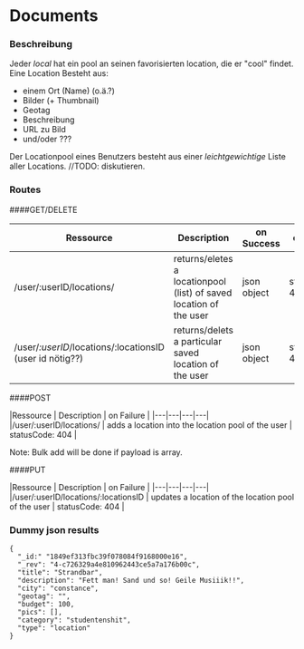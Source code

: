 # Documents

### Beschreibung
Jeder _local_ hat ein pool an seinen favorisierten location, die er "cool" findet. Eine Location Besteht aus:
 - einem Ort (Name) (o.ä.?)
 - Bilder (+ Thumbnail)
 - Geotag
 - Beschreibung 
 - URL zu Bild
 - und/oder ???

Der Locationpool eines Benutzers besteht aus einer _leichtgewichtige_ Liste aller Locations. //TODO: diskutieren.


### Routes
####GET/DELETE

|Ressource   | Description  |  on Success | on Failure |
|---|---|---|---|
|/user/:userID/locations/  | returns/eletes a locationpool (list) of saved location of the user   | json object | statusCode: 404 |
|/user/*:userID*/locations/:locationsID (user id nötig??) | returns/delets a particular saved location of the user | json object | statusCode: 404 |

####POST

|Ressource   | Description  | on Failure |
|---|---|---|---|
|/user/:userID/locations/  | adds a location into the location pool of the user   |  statusCode: 404 |

Note: Bulk add will be done if payload is array.

####PUT


|Ressource   | Description  | on Failure |
|---|---|---|---|
|/user/:userID/locations/:locationsID  | updates a location of the location pool of the user   |  statusCode: 404 |



### Dummy json results

```
{
  "_id:" "1849ef313fbc39f078084f9168000e16",
  "_rev": "4-c726329a4e810962443ce5a7a176b00c",
  "title": "Strandbar",
  "description": "Fett man! Sand und so! Geile Musiiik!!",
  "city": "constance",
  "geotag": "",
  "budget": 100,
  "pics": [],
  "category": "studentenshit",
  "type": "location"
}
```
